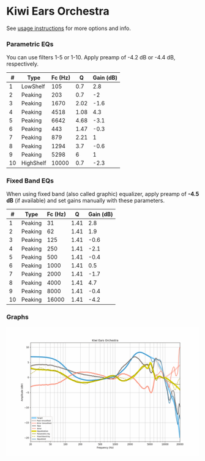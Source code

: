 # Kiwi Ears Orchestra
See [usage instructions](https://github.com/jaakkopasanen/AutoEq#usage) for more options and info.

### Parametric EQs
You can use filters 1-5 or 1-10. Apply preamp of -4.2 dB or -4.4 dB, respectively.

|   # | Type      |   Fc (Hz) |    Q |   Gain (dB) |
|-----|-----------|-----------|------|-------------|
|   1 | LowShelf  |       105 | 0.7  |         2.8 |
|   2 | Peaking   |       203 | 0.7  |        -2   |
|   3 | Peaking   |      1670 | 2.02 |        -1.6 |
|   4 | Peaking   |      4518 | 1.08 |         4.3 |
|   5 | Peaking   |      6642 | 4.68 |        -3.1 |
|   6 | Peaking   |       443 | 1.47 |        -0.3 |
|   7 | Peaking   |       879 | 2.21 |         1   |
|   8 | Peaking   |      1294 | 3.7  |        -0.6 |
|   9 | Peaking   |      5298 | 6    |         1   |
|  10 | HighShelf |     10000 | 0.7  |        -2.3 |

### Fixed Band EQs
When using fixed band (also called graphic) equalizer, apply preamp of **-4.5 dB** (if available) and set gains manually with these parameters.

|   # | Type    |   Fc (Hz) |    Q |   Gain (dB) |
|-----|---------|-----------|------|-------------|
|   1 | Peaking |        31 | 1.41 |         2.8 |
|   2 | Peaking |        62 | 1.41 |         1.9 |
|   3 | Peaking |       125 | 1.41 |        -0.6 |
|   4 | Peaking |       250 | 1.41 |        -2.1 |
|   5 | Peaking |       500 | 1.41 |        -0.4 |
|   6 | Peaking |      1000 | 1.41 |         0.5 |
|   7 | Peaking |      2000 | 1.41 |        -1.7 |
|   8 | Peaking |      4000 | 1.41 |         4.7 |
|   9 | Peaking |      8000 | 1.41 |        -0.4 |
|  10 | Peaking |     16000 | 1.41 |        -4.2 |

### Graphs
![](./Kiwi%20Ears%20Orchestra.png)

